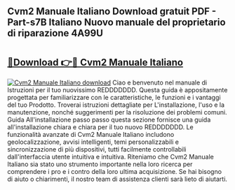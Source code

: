 ## Cvm2 Manuale Italiano Download gratuit PDF - Part-s7B Italiano Nuovo manuale del proprietario di riparazione 4A99U

# <h2><a href="http://dfairrv.blite.top/?on=Cvm2+Manuale+Italiano">🔗Download 👉🔴 Cvm2 Manuale Italiano</a></h2>

[![Cvm2 Manuale Italiano download](https://i.imgur.com/lujVjoI.png)](http://dfairrv.blite.top/?on=Cvm2+Manuale+Italiano)
Ciao e benvenuto nel manuale di Istruzioni per il tuo nuovissimo REDDDDDDD. Questa guida è appositamente progettata per familiarizzare con le caratteristiche, le funzioni e i vantaggi del tuo Prodotto. Troverai istruzioni dettagliate per L'installazione, l'uso e la manutenzione, nonché suggerimenti per la risoluzione dei problemi comuni. Guida All'installazione passo passo questa sezione fornisce una guida all'installazione chiara e chiara per il tuo nuovo REDDDDDDD. Le funzionalità avanzate di Cvm2 Manuale Italiano includono geolocalizzazione, avvisi intelligenti, temi personalizzabili e sincronizzazione di più dispositivi, tutti facilmente controllabili dall'interfaccia utente intuitiva e intuitiva. Riteniamo che Cvm2 Manuale Italiano sia stato uno strumento importante nella loro ricerca per comprendere i pro e i contro della loro ultima acquisizione. Se hai bisogno di aiuto o chiarimenti, il nostro team di assistenza clienti sarà lieto di aiutarti.
